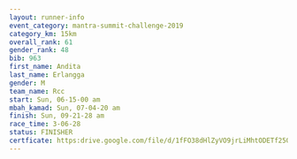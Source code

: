 ```yaml
---
layout: runner-info 
event_category: mantra-summit-challenge-2019 
category_km: 15km 
overall_rank: 61
gender_rank: 48
bib: 963
first_name: Andita
last_name: Erlangga
gender: M
team_name: Rcc
start: Sun, 06-15-00 am
mbah_kamad: Sun, 07-04-20 am
finish: Sun, 09-21-28 am
race_time: 3-06-28
status: FINISHER
certficate: https:drive.google.com/file/d/1fFO38dHlZyVO9jrLiMhtODETf25QYR9H/view?usp=sharing
---
```

